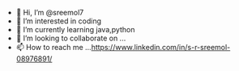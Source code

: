 - 👋 Hi, I’m @sreemol7
- 👀 I’m interested in coding
- 🌱 I’m currently learning java,python 
- 💞️ I’m looking to collaborate on ...
- 📫 How to reach me ...https://www.linkedin.com/in/s-r-sreemol-08976891/

<!---
sreemol7/sreemol7 is a ✨ special ✨ repository because its `README.md` (this file) appears on your GitHub profile.
You can click the Preview link to take a look at your changes.
--->
